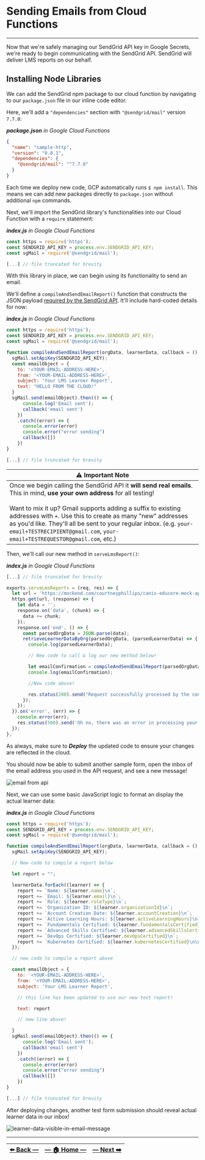 # Sending Emails from Cloud Functions

---

Now that we're safely managing our SendGrid API key in Google Secrets, we're ready to begin communicating with the SendGrid API. SendGrid will deliver LMS reports on our behalf.

## Installing Node Libraries

We can add the SendGrid npm package to our cloud function by navigating to our `package.json` file in our inline code editor.

Here, we'll add a `"dependencies"` section with `"@sendgrid/mail"` version `7.7.0`:

_**package.json** in Google Cloud Functions_
```json
{
  "name": "sample-http",
  "version": "0.0.1",
  "dependencies": {
    "@sendgrid/mail": "^7.7.0"
  }
}
```

Each time we deploy new code, GCP automatically runs `$ npm install`. This means we can add new packages directly to `package.json` without additional `npm` commands.

Next, we'll import the SendGrid library's functionalities into our Cloud Function with a `require` statement:

_**index.js** in Google Cloud Functions_
```javascript
const https = require('https');
const SENDGRID_API_KEY = process.env.SENDGRID_API_KEY;
const sgMail = require('@sendgrid/mail');

[...] // file truncated for brevity

```

With this library in place, we can begin using its functionality to send an email.

We'll define a `compileAndSendEmailReport()` function that constructs the JSON payload [required by the SendGrid API](https://docs.sendgrid.com/for-developers/sending-email/api-getting-started). It'll include hard-coded details for now:

_**index.js** in Google Cloud Functions_
```javascript
const https = require('https');
const SENDGRID_API_KEY = process.env.SENDGRID_API_KEY;
const sgMail = require('@sendgrid/mail');

function compileAndSendEmailReport(orgData, learnerData, callback = () => {}){
  sgMail.setApiKey(SENDGRID_API_KEY);
  const emailObject = {
    to: '<YOUR-EMAIL-ADDRESS-HERE>',
    from: '<YOUR-EMAIL-ADDRESS-HERE>',
    subject: 'Your LMS Learner Report',
    text: "HELLO FROM THE CLOUD!"
  }
  sgMail.send(emailObject).then(() => {
      console.log('Email sent');
      callback('email sent')
    })
    .catch((error) => {
      console.error(error)
      console.error("error sending")
      callback([])
    })
}

[...] // file truncated for brevity
```

| ⚠️  Important Note |
|--------------------|
| Once we begin calling the SendGrid API it **will send real emails**. This in mind, **use your own address** for all testing! <br><br>Want to mix it up? Gmail supports adding a suffix to existing addresses with `+`. Use this to create as many "new" addresses as you'd like. They'll all be sent to your regular inbox. (e.g. `your-email+TESTRECIPIENT@gmail.com`, `your-email+TESTREQUESTOR@gmail.com`, etc.)  |


Then, we'll call our new method in `serveLmsReport()`:

_**index.js** in Google Cloud Functions_
```JavaScript
[...] // file truncated for brevity

exports.serveLmsReports = (req, res) => {
  let url = 'https://mockend.com/courtneyphillips/canis-educere-mock-api/organization?companyName_eq=' + encodeURIComponent(req.body.orgName);
  https.get(url, (response) => {
    let data = '';
    response.on('data', (chunk) => {
      data += chunk;
    });
    response.on('end', () => {
      const parsedOrgData = JSON.parse(data);
      retrieveLearnerDataByOrg(parsedOrgData, (parsedLearnerData) => {
        console.log(parsedLearnerData);

        // New code to call & log our new method below!

        let emailConfirmation = compileAndSendEmailReport(parsedOrgData, parsedLearnerData);
        console.log(emailConfirmation);

        //New code above!

        res.status(200).send("Request successfully processed by the contactLMS function in GCP!")
      });
    });
  }).on('error', (err) => {
    console.error(err);
    res.status(500).send('Oh no, there was an error in processing your request. Check Logs for GCP and Apps Scripts.');
  });
};
```

As always, make sure to _**Deploy**_ the updated code to ensure your changes are reflected in the cloud.

You should now be able to submit another sample form, open the inbox of the email address you used in the API request, and see a new message!

![email from api](../assets/images/email_received_from_api.png)

Next, we can use some basic JavaScript logic to format an display the actual learner data:

_**index.js** in Google Cloud Functions_
```javascript
const https = require('https');
const SENDGRID_API_KEY = process.env.SENDGRID_API_KEY;
const sgMail = require('@sendgrid/mail');

function compileAndSendEmailReport(orgData, learnerData, callback = () => {}){
  sgMail.setApiKey(SENDGRID_API_KEY);

  // New code to compile a report below

  let report = "";

  learnerData.forEach((learner) => {
    report += `Name: ${learner.name}\n`;
    report += `Email: ${learner.email}\n`;
    report += `Role: ${learner.roleType}\n`;
    report += `Organization ID: ${learner.organizationId}\n`;
    report += `Account Creation Date: ${learner.accountCreation}\n`;
    report += `Active Learning Hours: ${learner.activeLearningHours}\n`;
    report += `Fundamentals Certified: ${learner.fundamentalsCertified}\n`;
    report += `Advanced Skills Certified: ${learner.advancedSkillsCertified}\n`;
    report += `DevOps Certified: ${learner.devOpsCertified}\n`;
    report += `Kubernetes Certified: ${learner.kubernetesCertified}\n\n`;
  });

  // new code to compile a report above

  const emailObject = {
    to: '<YOUR-EMAIL-ADDRESS-HERE>',
    from: '<YOUR-EMAIL-ADDRESS-HERE>',
    subject: 'Your LMS Learner Report',

    // this line has been updated to use our new text report!

    text: report

    // new line above!

  }
  sgMail.send(emailObject).then(() => {
      console.log('Email sent');
      callback('email sent')
    })
    .catch((error) => {
      console.error(error)
      console.error("error sending")
      callback([])
    })
}

[...] // file truncated for brevity
```

After deploying changes, another test form submission should reveal actual learner data in our inbox!

![learner-data-visible-in-email-message](../assets/images/learner_data_via_email.png)

---

| [⬅️  Back —](./5.1_managing_api_keys_in_google_cloud_secret_manager.md) | [— 🏠 Home —](https://github.com/courtneyphillips/project-canis-educere) | [— Next  ➡️](./5.3_dynamic_email_recipients_with_sendgrid.md) |
| --- | --- | --- |
